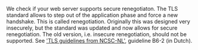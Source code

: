 We check if your web server supports secure renegotiaton. The TLS standard allows to step out of the application phase and force a new handshake. This is called renegotiation. Originally this was designed very insecurely, but the standard was updated and now allows for secure renegotiation. The old version, i.e. insecure renegotiation, should not be supported. See ['TLS guidelines from NCSC-NL'](https://www.ncsc.nl/actueel/whitepapers/ict-beveiligingsrichtlijnen-voor-transport-layer-security-tls.html), guideline B6-2 (in Dutch).
